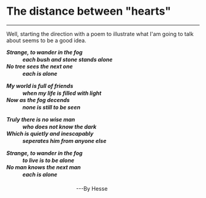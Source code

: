 # The distance between "hearts"
____
Well, starting the direction with a poem to illustrate what I'am going to talk about seems to be a good idea.


***Strange, to  wander  in  the  fog***                                                   
　　　***each  bush  and  stone  stands  alone<br>***
***No  tree  sees  the  next  one***  
　　　***each  is  alone*** 
       
***My  world  is   full  of  friends***  
　　　***when  my  life  is  filled  with  light<br>***
***Now  as  the  fog  decends<br>***
　　　***none  is  still  to  be  seen***

***Truly  there  is  no  wise  man<br>***
　　　***who  does  not  know  the  dark<br>***
***Which  is  quietly  and  inescapably<br>***
　　　***seperates  him  from  anyone  else***
 
***Strange,  to  wander  in  the  fog<br>*** 
　　　***to  live  is  to  be  alone<br>*** 
***No  man  knows  the  next  man<br>***
　　　***each  is  alone<br>***   
　　　　　　　　　　　　　---By Hesse<br>

